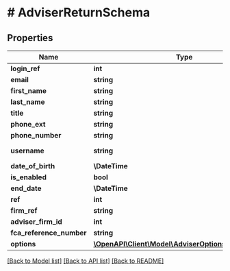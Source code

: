 # # AdviserReturnSchema

## Properties

Name | Type | Description | Notes
------------ | ------------- | ------------- | -------------
**login_ref** | **int** |  | [optional]
**email** | **string** |  | [optional]
**first_name** | **string** |  | [optional]
**last_name** | **string** |  | [optional]
**title** | **string** |  | [optional]
**phone_ext** | **string** |  | [optional]
**phone_number** | **string** |  | [optional]
**username** | **string** | Must be unique | [optional]
**date_of_birth** | **\DateTime** |  | [optional]
**is_enabled** | **bool** |  |
**end_date** | **\DateTime** |  | [optional]
**ref** | **int** |  |
**firm_ref** | **string** |  |
**adviser_firm_id** | **int** |  |
**fca_reference_number** | **string** |  | [optional]
**options** | [**\OpenAPI\Client\Model\AdviserOptionsReturnSchema**](AdviserOptionsReturnSchema.md) |  |

[[Back to Model list]](../../README.md#models) [[Back to API list]](../../README.md#endpoints) [[Back to README]](../../README.md)
